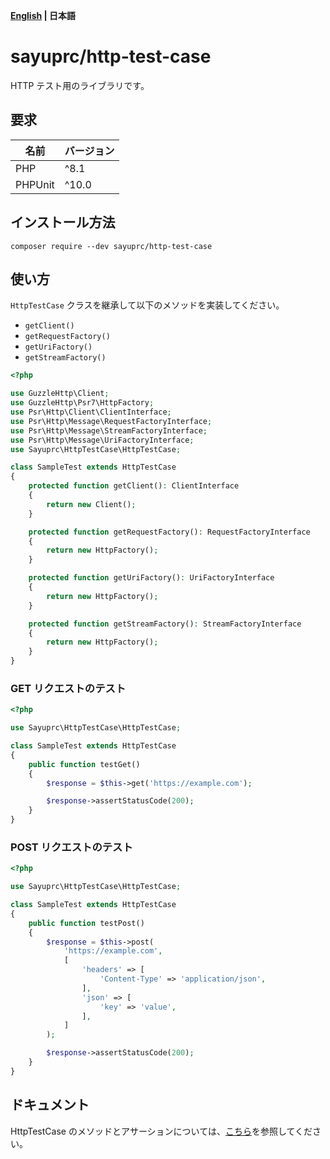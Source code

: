**[English](./README.md) | 日本語**

# sayuprc/http-test-case

HTTP テスト用のライブラリです。

## 要求

|名前|バージョン|
|---|---|
|PHP|^8.1|
|PHPUnit|^10.0|

## インストール方法

```
composer require --dev sayuprc/http-test-case
```

## 使い方

`HttpTestCase` クラスを継承して以下のメソッドを実装してください。

- `getClient()`
- `getRequestFactory()`
- `getUriFactory()`
- `getStreamFactory()`

```php
<?php

use GuzzleHttp\Client;
use GuzzleHttp\Psr7\HttpFactory;
use Psr\Http\Client\ClientInterface;
use Psr\Http\Message\RequestFactoryInterface;
use Psr\Http\Message\StreamFactoryInterface;
use Psr\Http\Message\UriFactoryInterface;
use Sayuprc\HttpTestCase\HttpTestCase;

class SampleTest extends HttpTestCase
{
    protected function getClient(): ClientInterface
    {
        return new Client();
    }

    protected function getRequestFactory(): RequestFactoryInterface
    {
        return new HttpFactory();
    }

    protected function getUriFactory(): UriFactoryInterface
    {
        return new HttpFactory();
    }

    protected function getStreamFactory(): StreamFactoryInterface
    {
        return new HttpFactory();
    }
}
```

### GET リクエストのテスト

```php
<?php

use Sayuprc\HttpTestCase\HttpTestCase;

class SampleTest extends HttpTestCase
{
    public function testGet()
    {
        $response = $this->get('https://example.com');

        $response->assertStatusCode(200);
    }
}
```

### POST リクエストのテスト

```php
<?php

use Sayuprc\HttpTestCase\HttpTestCase;

class SampleTest extends HttpTestCase
{
    public function testPost()
    {
        $response = $this->post(
            'https://example.com',
            [
                'headers' => [
                    'Content-Type' => 'application/json',
                ],
                'json' => [
                    'key' => 'value',
                ],
            ]
        );

        $response->assertStatusCode(200);
    }
}
```

## ドキュメント

HttpTestCase のメソッドとアサーションについては、[こちら](./docs/ja/)を参照してください。
